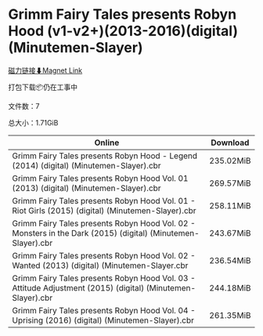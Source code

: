 # Grimm Fairy Tales presents Robyn Hood (v1-v2+)(2013-2016)(digital)(Minutemen-Slayer)

[磁力链接⬇Magnet Link](magnet:?xt=urn:btih:455ba7572fb5acd1030fd73cc178beec05f0a06e&dn=Grimm%20Fairy%20Tales%20presents%20Robyn%20Hood%20%28v1-v2%2B%29%282013-2016%29%28digital%29%28Minutemen-Slayer%29)

打包下载📦仍在工事中

文件数：7

总大小：1.71GiB

Online | Download
--- | ---
Grimm Fairy Tales presents Robyn Hood - Legend (2014) (digital) (Minutemen-Slayer).cbr | 235.02MiB
Grimm Fairy Tales presents Robyn Hood Vol. 01 (2013) (digital) (Minutemen-Slayer).cbr | 269.57MiB
Grimm Fairy Tales presents Robyn Hood Vol. 01 - Riot Girls (2015) (digital) (Minutemen-Slayer).cbr | 258.11MiB
Grimm Fairy Tales presents Robyn Hood Vol. 02 - Monsters in the Dark (2015) (digital) (Minutemen-Slayer).cbr | 243.67MiB
Grimm Fairy Tales presents Robyn Hood Vol. 02 - Wanted (2013) (digital) (Minutemen-Slayer.cbr | 236.54MiB
Grimm Fairy Tales presents Robyn Hood Vol. 03 - Attitude Adjustment (2015) (digital) (Minutemen-Slayer).cbr | 244.18MiB
Grimm Fairy Tales presents Robyn Hood Vol. 04 - Uprising (2016) (digital) (Minutemen-Slayer).cbr | 261.35MiB